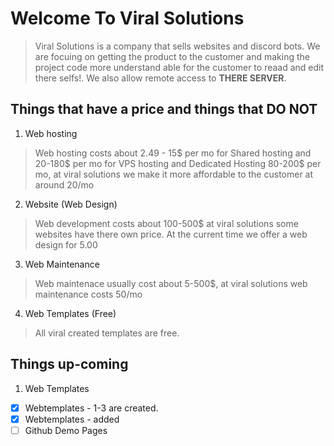 # Welcome To Viral Solutions
> Viral Solutions is a company that sells websites and discord bots.
> We are focuing on getting the product to the customer and making the project code more understand able for the customer to reaad and edit there selfs!. 
> We also allow remote access to **THERE SERVER**.

## Things that have a price and things that **DO NOT**
 1. Web hosting
  > Web hosting costs about 2.49 - 15$ per mo for Shared hosting and 20-180$ per mo for VPS hosting and Dedicated Hosting 80-200$ per mo, at viral solutions we make it more affordable to the customer at around 20/mo
 2. Website (Web Design)
  > Web development costs about 100-500$ at viral solutions some websites have there own price. At the current time we offer a web design for 5.00
 3. Web Maintenance 
  > Web maintenace usually cost about 5-500$, at viral solutions web maintenance costs  50/mo 
 4. Web Templates (Free)
  > All viral created templates are free.
  
## Things up-coming
1. Web Templates
  - [x] Webtemplates - 1-3 are created.
  - [x] Webtemplates - added
  - [ ] Github Demo Pages
